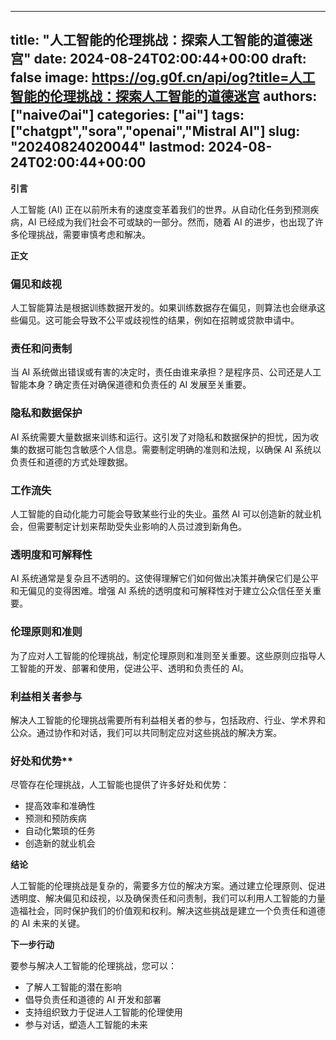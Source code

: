 
---
title: "人工智能的伦理挑战：探索人工智能的道德迷宫"
date: 2024-08-24T02:00:44+00:00
draft: false
image: https://og.g0f.cn/api/og?title=人工智能的伦理挑战：探索人工智能的道德迷宫
authors: ["naiveのai"]
categories: ["ai"]
tags: ["chatgpt","sora","openai","Mistral AI"]
slug: "20240824020044"
lastmod: 2024-08-24T02:00:44+00:00
---
**引言**

人工智能 (AI) 正在以前所未有的速度变革着我们的世界。从自动化任务到预测疾病，AI 已经成为我们社会不可或缺的一部分。然而，随着 AI 的进步，也出现了许多伦理挑战，需要审慎考虑和解决。

**正文**

### 偏见和歧视

人工智能算法是根据训练数据开发的。如果训练数据存在偏见，则算法也会继承这些偏见。这可能会导致不公平或歧视性的结果，例如在招聘或贷款申请中。

### 责任和问责制

当 AI 系统做出错误或有害的决定时，责任由谁来承担？是程序员、公司还是人工智能本身？确定责任对确保道德和负责任的 AI 发展至关重要。

### 隐私和数据保护

AI 系统需要大量数据来训练和运行。这引发了对隐私和数据保护的担忧，因为收集的数据可能包含敏感个人信息。需要制定明确的准则和法规，以确保 AI 系统以负责任和道德的方式处理数据。

### 工作流失

人工智能的自动化能力可能会导致某些行业的失业。虽然 AI 可以创造新的就业机会，但需要制定计划来帮助受失业影响的人员过渡到新角色。

### 透明度和可解释性

AI 系统通常是复杂且不透明的。这使得理解它们如何做出决策并确保它们是公平和无偏见的变得困难。增强 AI 系统的透明度和可解释性对于建立公众信任至关重要。

### 伦理原则和准则

为了应对人工智能的伦理挑战，制定伦理原则和准则至关重要。这些原则应指导人工智能的开发、部署和使用，促进公平、透明和负责任的 AI。

### 利益相关者参与

解决人工智能的伦理挑战需要所有利益相关者的参与，包括政府、行业、学术界和公众。通过协作和对话，我们可以共同制定应对这些挑战的解决方案。

### 好处和优势**

尽管存在伦理挑战，人工智能也提供了许多好处和优势：

* 提高效率和准确性
* 预测和预防疾病
* 自动化繁琐的任务
* 创造新的就业机会

**结论**

人工智能的伦理挑战是复杂的，需要多方位的解决方案。通过建立伦理原则、促进透明度、解决偏见和歧视，以及确保责任和问责制，我们可以利用人工智能的力量造福社会，同时保护我们的价值观和权利。解决这些挑战是建立一个负责任和道德的 AI 未来的关键。

**下一步行动**

要参与解决人工智能的伦理挑战，您可以：

* 了解人工智能的潜在影响
* 倡导负责任和道德的 AI 开发和部署
* 支持组织致力于促进人工智能的伦理使用
* 参与对话，塑造人工智能的未来